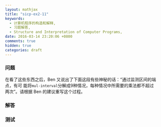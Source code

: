 ```yaml
---
layout: mathjax
title: "sicp-ex2-11"
keywords:
  - 计算机程序的构造和解释,
  - 习题解答,
  - Structure and Interpretation of Computer Programs,
date: 2016-03-14 23:20:06 +0800
comments: true
hidden: true
categories: draft
---
```


### 问题

在看了这些东西之后，Ben 又说出了下面这段有些神秘的话：“通过监测区间的端点，有可
能将`mul-interval`分解成9种情况，每种情况中所需要的乘法都不超过两次”。请根据 Ben
的建议重写这个过程。

### 解答

### 测试
